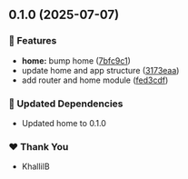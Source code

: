 ## 0.1.0 (2025-07-07)

### 🚀 Features

- **home:** bump home ([7bfc9c1](https://github.com/KhallilB/kcb.pro/commit/7bfc9c1))
- update home and app structure ([3173eaa](https://github.com/KhallilB/kcb.pro/commit/3173eaa))
- add router and home module ([fed3cdf](https://github.com/KhallilB/kcb.pro/commit/fed3cdf))

### 🧱 Updated Dependencies

- Updated home to 0.1.0

### ❤️ Thank You

- KhallilB